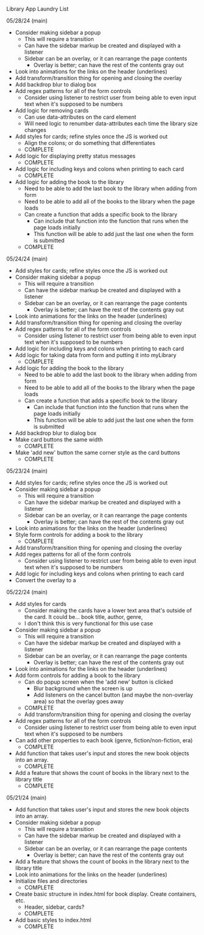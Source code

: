 Library App Laundry List

05/28/24 (main)
- Consider making sidebar a popup
    - This will require a transition
    - Can have the sidebar markup be created and displayed with a listener
    - Sidebar can be an overlay, or it can rearrange the page contents
        - Overlay is better; can have the rest of the contents gray out
- Look into animations for the links on the header (underlines)
- Add transform/transition thing for opening and closing the overlay
- Add backdrop blur to dialog box
- Add regex patterns for all of the form controls
    - Consider using listener to restrict user from being able to even input
      text when it's supposed to be numbers
- Add logic for removing cards
    - Can use data-attributes on the card element
    - Will need logic to renumber data-attributes each time the library size
      changes
- Add styles for cards; refine styles once the JS is worked out
    - Align the colons; or do something that differentiates
    - COMPLETE
- Add logic for displaying pretty status messages
    - COMPLETE
- Add logic for including keys and colons when printing to each card
    - COMPLETE
- Add logic for adding the book to the library
    - Need to be able to add the last book to the library when adding from form
    - Need to be able to add all of the books to the library when the page
      loads
    - Can create a function that adds a specific book to the library
        - Can include that function into the function that runs when the page
          loads initially
        - This function will be able to add just the last one when the form is
          submitted
    - COMPLETE

05/24/24 (main)
- Add styles for cards; refine styles once the JS is worked out
- Consider making sidebar a popup
    - This will require a transition
    - Can have the sidebar markup be created and displayed with a listener
    - Sidebar can be an overlay, or it can rearrange the page contents
        - Overlay is better; can have the rest of the contents gray out
- Look into animations for the links on the header (underlines)
- Add transform/transition thing for opening and closing the overlay
- Add regex patterns for all of the form controls
    - Consider using listener to restrict user from being able to even input
      text when it's supposed to be numbers
- Add logic for including keys and colons when printing to each card
- Add logic for taking data from form and putting it into myLibrary
    - COMPLETE
- Add logic for adding the book to the library
    - Need to be able to add the last book to the library when adding from form
    - Need to be able to add all of the books to the library when the page
      loads
    - Can create a function that adds a specific book to the library
        - Can include that function into the function that runs when the page
          loads initially
        - This function will be able to add just the last one when the form is
          submitted
- Add backdrop blur to dialog box
- Make card buttons the same width
    - COMPLETE
- Make 'add new' button the same corner style as the card buttons
    - COMPLETE

05/23/24 (main)
- Add styles for cards; refine styles once the JS is worked out
- Consider making sidebar a popup
    - This will require a transition
    - Can have the sidebar markup be created and displayed with a listener
    - Sidebar can be an overlay, or it can rearrange the page contents
        - Overlay is better; can have the rest of the contents gray out
- Look into animations for the links on the header (underlines)
- Style form controls for adding a book to the library
    - COMPLETE
- Add transform/transition thing for opening and closing the overlay
- Add regex patterns for all of the form controls
    - Consider using listener to restrict user from being able to even input
      text when it's supposed to be numbers
- Add logic for including keys and colons when printing to each card
- Convert the overlay to a <dialog>
    - COMPLETE

05/22/24 (main)
- Add styles for cards
    - Consider making the cards have a lower text area that's outside of the
      card. It could be... book title, author, genre, 
    - I don't think this is very functional for this use case
- Consider making sidebar a popup
    - This will require a transition
    - Can have the sidebar markup be created and displayed with a listener
    - Sidebar can be an overlay, or it can rearrange the page contents
        - Overlay is better; can have the rest of the contents gray out
- Look into animations for the links on the header (underlines)
- Add form controls for adding a book to the library
    - Can do popup screen when the 'add new' button is clicked
        - Blur background when the screen is up
        - Add listeners on the cancel button (and maybe the non-overlay area)
          so that the overlay goes away
    - COMPLETE
    - Add transform/transition thing for opening and closing the overlay
- Add regex patterns for all of the form controls
    - Consider using listener to restrict user from being able to even input
      text when it's supposed to be numbers
- Can add other properties to each book (genre, fiction/non-fiction, era)
    - COMPLETE
- Add function that takes user's input and stores the new book objects into an
  array.
    - COMPLETE
- Add a feature that shows the count of books in the library next to the library
  title
    - COMPLETE

05/21/24 (main)
- Add function that takes user's input and stores the new book objects into an
  array.
- Consider making sidebar a popup
    - This will require a transition
    - Can have the sidebar markup be created and displayed with a listener
    - Sidebar can be an overlay, or it can rearrange the page contents
        - Overlay is better; can have the rest of the contents gray out
- Add a feature that shows the count of books in the library next to the library
  title
- Look into animations for the links on the header (underlines)
- Initialize files and directories
    - COMPLETE
- Create basic structure in index.html for book display. Create containers, etc.
    - Header, sidebar, cards?
    - COMPLETE
- Add basic styles to index.html
    - COMPLETE